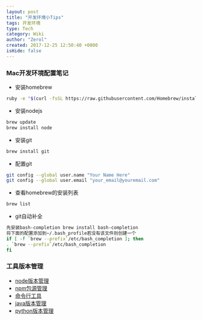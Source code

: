 ```yaml
---
layout: post
title: "开发环境小Tips"
tags: 开发环境
type: Tech
category: Wiki
author: "Zerol"
created: 2017-12-25 12:50:40 +0800
isHide: false
---
```


### Mac开发环境配置笔记
* 安装homebrew
```bash
ruby -e "$(curl -fsSL https://raw.githubusercontent.com/Homebrew/install/master/install)"
```
* 安装nodejs
``` bash
brew update
brew install node
```
* 安装git
```bash
brew install git
```
* 配置git
```bash
git config --global user.name "Your Name Here"
git config --global user.email "your_email@youremail.com"
```
* 查看homebrew的安装列表
```bash  
brew list
```
* git自动补全

``` bash
先安装bash-completion brew install bash-completion
将下面的配置添加到~/.bash_profile若没有该文件则创建一个
if [ -f `brew --prefix`/etc/bash_completion ]; then
. `brew --prefix`/etc/bash_completion
fi
```

### 工具版本管理
* [node版本管理](https://github.com/creationix/nvm)
* [npm包源管理](https://github.com/Pana/nrm)
* [命令行工具](https://github.com/square/maximum-awesome)
* [java版本管理](https://github.com/gcuisinier/jenv)
* [python版本管理](https://github.com/pyenv/pyenv)

